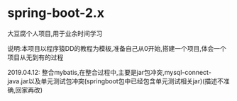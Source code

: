 # spring-boot-2.x
大豆腐个人项目,用于业余时间学习

说明:本项目以程序猿DD的教程为模板,准备自己从0开始,搭建一个项目,体会一个项目从无到有的过程

2019.04.12: 整合mybatis,在整合过程中,主要是jar包冲突,mysql-connect-java.jar以及单元测试包冲突(springboot包中已经包含单元测试相关jar)(描述不准确,回家再改)


